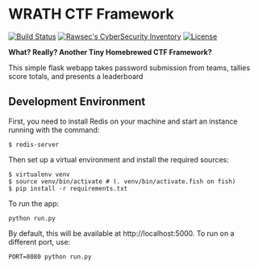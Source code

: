 WRATH CTF Framework
===================
[![Build Status](https://travis-ci.org/WhiteHatCP/wrath-ctf-framework.svg?branch=master)](https://travis-ci.org/WhiteHatCP/wrath-ctf-framework)
[![Rawsec's CyberSecurity Inventory](https://inventory.rawsec.ml/img/badges/Rawsec-inventoried-FF5050_flat.svg)](https://inventory.rawsec.ml/ctf_platforms.html#WRATH%20CTF%20Framework)
[![License](https://img.shields.io/badge/license-MIT-blue.svg)](https://raw.githubusercontent.com/DeltaHeavy/wrath-ctf-framework/master/LICENSE)

**What? Really? Another Tiny Homebrewed CTF Framework?**

This simple flask webapp takes password submission from teams, tallies score totals, and presents a leaderboard

Development Environment
-----------------------

First, you need to install Redis on your machine and start an instance running
with the command:

```
$ redis-server
```

Then set up a virtual environment and install the required sources:

```
$ virtualenv venv
$ source venv/bin/activate # (. venv/bin/activate.fish on fish)
$ pip install -r requirements.txt
```

To run the app:

`python run.py`

By default, this will be available at http://localhost:5000. To run on a
different port, use:

`PORT=8080 python run.py`
